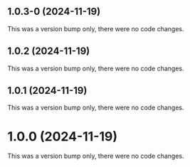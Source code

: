 ## 1.0.3-0 (2024-11-19)

This was a version bump only, there were no code changes.

## 1.0.2 (2024-11-19)

This was a version bump only, there were no code changes.

## 1.0.1 (2024-11-19)

This was a version bump only, there were no code changes.

# 1.0.0 (2024-11-19)

This was a version bump only, there were no code changes.
